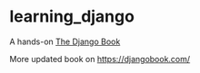 # learning_django
A hands-on [The Django Book](https://django-book.readthedocs.io/en/latest/index.html)

More updated book on https://djangobook.com/